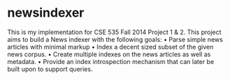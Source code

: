newsindexer
===========

This is my implementation for CSE 535 Fall 2014 Project 1 & 2.
This project aims to build a News indexer with the following goals:
•	Parse simple news articles with minimal markup
•	Index a decent sized subset of the given news corpus.
•	Create multiple indexes on the news articles as well as metadata.
•	Provide an index introspection mechanism that can later be built upon to support queries.
